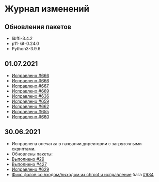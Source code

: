 # Журнал изменений

## Обновления пакетов
- libffi-3.4.2
- p11-kit-0.24.0
- Python3-3.9.6
## 01.07.2021
- [Исправлено #666](https://github.com/Linux4Yourself/Linux4Yourself.Book/issues/657)
- [Исправлено #666](https://github.com/Linux4Yourself/Linux4Yourself.Book/issues/666)
- [Исправлено #667](https://github.com/Linux4Yourself/Linux4Yourself.Book/issues/667)
- [Исправлено #669](https://github.com/Linux4Yourself/Linux4Yourself.Book/issues/669)
- [Исправлено #636](https://github.com/Linux4Yourself/Linux4Yourself.Book/issues/636)
- [Исправлено #659](https://github.com/Linux4Yourself/Linux4Yourself.Book/issues/659)
- [Исправлено #662](https://github.com/Linux4Yourself/Linux4Yourself.Book/issues/662)
- [Исправлено #655](https://github.com/Linux4Yourself/Linux4Yourself.Book/issues/655)
- [Исправлено #660](https://github.com/Linux4Yourself/Linux4Yourself.Book/issues/660)
## 30.06.2021
- Исправлена опечатка в названии директории с загрузочными скриптами.
- Обновлены пакеты: 
- [Выполнено #29](https://github.com/Linux4Yourself/Linux4Yourself.Book/issues/29)
- [Выполнено #427](https://github.com/Linux4Yourself/Linux4Yourself.Book/issues/427)
- [Исправлено #629](https://github.com/Linux4Yourself/Linux4Yourself.Book/issues/629)
- [Фикс фалов со входом/выходом из chroot и исправление](https://github.com/Linux4Yourself/Linux4Yourself.Book/pull/635) бага [#634](https://github.com/Linux4Yourself/Linux4Yourself.Book/issues/634)
